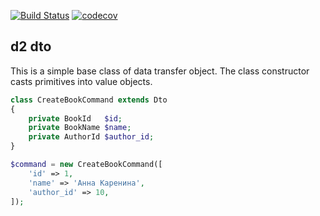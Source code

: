 
[![Build Status](https://travis-ci.org/demidovich/d2-dto.svg?branch=master)](https://travis-ci.com/demidovich/d2-dto) [![codecov](https://codecov.io/gh/demidovich/d2-dto/branch/master/graph/badge.svg)](https://codecov.io/gh/demidovich/d2-dto)

## d2 dto

This is a simple base class of data transfer object. The class constructor casts primitives into value objects.

```php
class CreateBookCommand extends Dto
{
    private BookId   $id;
    private BookName $name;
    private AuthorId $author_id;
}

$command = new CreateBookCommand([
    'id' => 1,
    'name' => 'Анна Каренина',
    'author_id' => 10,
]);
```
